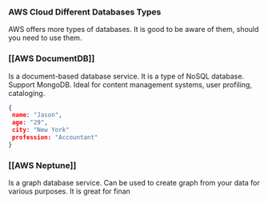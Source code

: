 
### AWS Cloud Different Databases Types

AWS offers more types of databases.
It is good to be aware of them, should you need to use them.

### [[AWS DocumentDB]]

Is a document-based database service.
It is a type of NoSQL database.
Support MongoDB.
Ideal for content management systems, user profiling, cataloging.

```json
{  
 name: "Jason",  
 age: "29",  
 city: "New York"  
 profession: "Accountant"  
}
```

### [[AWS Neptune]]

Is a graph database service.
Can be used to create graph from your data for various purposes.
It is great for finan
